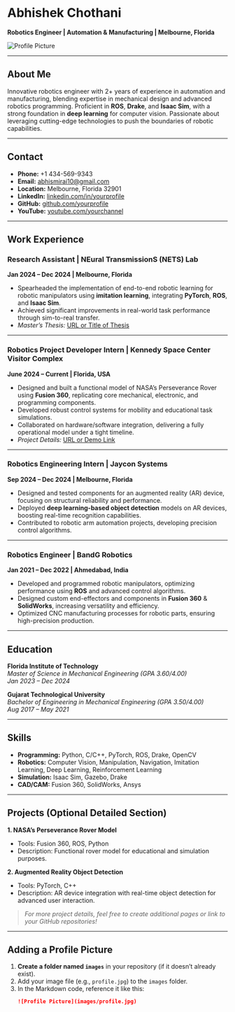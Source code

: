# Abhishek Chothani
**Robotics Engineer | Automation & Manufacturing | Melbourne, Florida**

![Profile Picture](images/profile.jpg)

---

## About Me
Innovative robotics engineer with 2+ years of experience in automation and manufacturing, blending expertise in mechanical design and advanced robotics programming. Proficient in **ROS**, **Drake**, and **Isaac Sim**, with a strong foundation in **deep learning** for computer vision. Passionate about leveraging cutting-edge technologies to push the boundaries of robotic capabilities.

---

## Contact
- **Phone:** +1 434-569-9343  
- **Email:** [abhismirai10@gmail.com](mailto:abhismirai10@gmail.com)  
- **Location:** Melbourne, Florida 32901  
- **LinkedIn:** [linkedin.com/in/yourprofile](#)  
- **GitHub:** [github.com/yourprofile](#)  
- **YouTube:** [youtube.com/yourchannel](#)

---

## Work Experience

### Research Assistant | NEural TransmissionS (NETS) Lab
**Jan 2024 – Dec 2024 | Melbourne, Florida**  
- Spearheaded the implementation of end-to-end robotic learning for robotic manipulators using **imitation learning**, integrating **PyTorch**, **ROS**, and **Isaac Sim**.  
- Achieved significant improvements in real-world task performance through sim-to-real transfer.  
- *Master’s Thesis:* [URL or Title of Thesis](#)

---

### Robotics Project Developer Intern | Kennedy Space Center Visitor Complex
**June 2024 – Current | Florida, USA**  
- Designed and built a functional model of NASA’s Perseverance Rover using **Fusion 360**, replicating core mechanical, electronic, and programming components.  
- Developed robust control systems for mobility and educational task simulations.  
- Collaborated on hardware/software integration, delivering a fully operational model under a tight timeline.  
- *Project Details:* [URL or Demo Link](#)

---

### Robotics Engineering Intern | Jaycon Systems
**Sep 2024 – Dec 2024 | Melbourne, Florida**  
- Designed and tested components for an augmented reality (AR) device, focusing on structural reliability and performance.  
- Deployed **deep learning-based object detection** models on AR devices, boosting real-time recognition capabilities.  
- Contributed to robotic arm automation projects, developing precision control algorithms.

---

### Robotics Engineer | BandG Robotics
**Jan 2021 – Dec 2022 | Ahmedabad, India**  
- Developed and programmed robotic manipulators, optimizing performance using **ROS** and advanced control algorithms.  
- Designed custom end-effectors and components in **Fusion 360** & **SolidWorks**, increasing versatility and efficiency.  
- Optimized CNC manufacturing processes for robotic parts, ensuring high-precision production.

---

## Education

**Florida Institute of Technology**  
*Master of Science in Mechanical Engineering (GPA 3.60/4.00)*  
*Jan 2023 – Dec 2024*  

**Gujarat Technological University**  
*Bachelor of Engineering in Mechanical Engineering (GPA 3.50/4.00)*  
*Aug 2017 – May 2021*  

---

## Skills
- **Programming:** Python, C/C++, PyTorch, ROS, Drake, OpenCV  
- **Robotics:** Computer Vision, Manipulation, Navigation, Imitation Learning, Deep Learning, Reinforcement Learning  
- **Simulation:** Isaac Sim, Gazebo, Drake  
- **CAD/CAM:** Fusion 360, SolidWorks, Ansys  

---

## Projects (Optional Detailed Section)
**1. NASA’s Perseverance Rover Model**  
- Tools: Fusion 360, ROS, Python  
- Description: Functional rover model for educational and simulation purposes.

**2. Augmented Reality Object Detection**  
- Tools: PyTorch, C++  
- Description: AR device integration with real-time object detection for advanced user interaction.

> *For more project details, feel free to create additional pages or link to your GitHub repositories!*

---

## Adding a Profile Picture
1. **Create a folder named `images`** in your repository (if it doesn’t already exist).  
2. Add your image file (e.g., `profile.jpg`) to the `images` folder.  
3. In the Markdown code, reference it like this:  
   ```markdown
   ![Profile Picture](images/profile.jpg)
